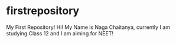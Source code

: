 # firstrepository
My First Repository!
Hi! My Name is Naga Chaitanya, currently I am studying Class 12 and I am aiming for NEET!
